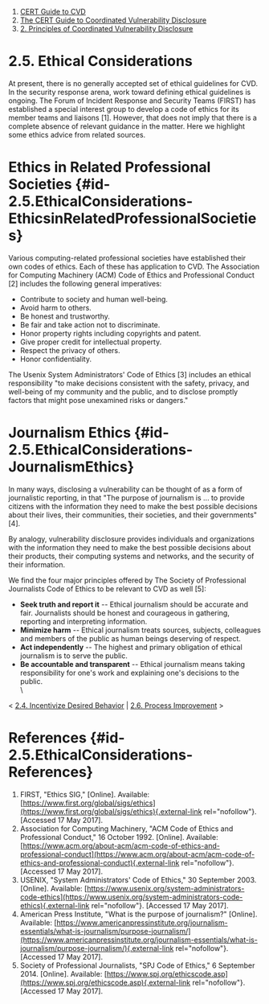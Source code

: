 



1.  [CERT Guide to CVD](index.html)
2.  [The CERT Guide to Coordinated Vulnerability
    Disclosure](The-CERT-Guide-to-Coordinated-Vulnerability-Disclosure_47677443.html)
3.  [2. Principles of Coordinated Vulnerability
    Disclosure](2.-Principles-of-Coordinated-Vulnerability-Disclosure_47677450.html)


# 2.5. Ethical Considerations 








At present, there is no generally accepted set of ethical guidelines for
CVD. In the security response arena, work toward defining ethical
guidelines is ongoing. The Forum of Incident Response and Security Teams
(FIRST) has established a special interest group to develop a code of
ethics for its member teams and liaisons \[1\]. However, that does not
imply that there is a complete absence of relevant guidance in the
matter. Here we highlight some ethics advice from related sources.

# Ethics in Related Professional Societies {#id-2.5.EthicalConsiderations-EthicsinRelatedProfessionalSocieties}

Various computing-related professional societies have established their
own codes of ethics. Each of these has application to CVD. The
Association for Computing Machinery (ACM) Code of Ethics and
Professional Conduct \[2\] includes the following general imperatives:

-   Contribute to society and human well-being.
-   Avoid harm to others.
-   Be honest and trustworthy.
-   Be fair and take action not to discriminate.
-   Honor property rights including copyrights and patent.
-   Give proper credit for intellectual property.
-   Respect the privacy of others.
-   Honor confidentiality.

The Usenix System Administrators\' Code of Ethics \[3\] includes an
ethical responsibility \"to make decisions consistent with the safety,
privacy, and well-being of my community and the public, and to disclose
promptly factors that might pose unexamined risks or dangers.\"

# Journalism Ethics {#id-2.5.EthicalConsiderations-JournalismEthics}

In many ways, disclosing a vulnerability can be thought of as a form of
journalistic reporting, in that \"The purpose of journalism is ... to
provide citizens with the information they need to make the best
possible decisions about their lives, their communities, their
societies, and their governments\" \[4\].

By analogy, vulnerability disclosure provides individuals and
organizations with the information they need to make the best possible
decisions about their products, their computing systems and networks,
and the security of their information.

We find the four major principles offered by The Society of Professional
Journalists Code of Ethics to be relevant to CVD as well \[5\]:

-   **Seek truth and report it** -- Ethical journalism should be
    accurate and fair. Journalists should be honest and courageous in
    gathering, reporting and interpreting information.
-   **Minimize harm** -- Ethical journalism treats sources, subjects,
    colleagues and members of the public as human beings deserving of
    respect.
-   **Act independently** -- The highest and primary obligation of
    ethical journalism is to serve the public.
-   **Be accountable and transparent** -- Ethical journalism means
    taking responsibility for one\'s work and explaining one\'s
    decisions to the public.\
    \



\< [2.4. Incentivize Desired
Behavior](2.4.-Incentivize-Desired-Behavior_47677454.html) \| [2.6.
Process Improvement](2.6.-Process-Improvement_47677456.html) \>



# References {#id-2.5.EthicalConsiderations-References}

1.  FIRST, \"Ethics SIG,\" \[Online\]. Available:
    [https://www.first.org/global/sigs/ethics](https://www.first.org/global/sigs/ethics){.external-link
    rel="nofollow"}. \[Accessed 17 May 2017\].
2.  Association for Computing Machinery, \"ACM Code of Ethics and
    Professional Conduct,\" 16 October 1992. \[Online\]. Available:
    [https://www.acm.org/about-acm/acm-code-of-ethics-and-professional-conduct](https://www.acm.org/about-acm/acm-code-of-ethics-and-professional-conduct){.external-link
    rel="nofollow"}. \[Accessed 17 May 2017\].
3.  USENIX, \"System Administrators\' Code of Ethics,\" 30
    September 2003. \[Online\]. Available:
    [https://www.usenix.org/system-administrators-code-ethics](https://www.usenix.org/system-administrators-code-ethics){.external-link
    rel="nofollow"}. \[Accessed 17 May 2017\].
4.  American Press Institute, \"What is the purpose of journalism?\"
    \[Online\]. Available:
    [https://www.americanpressinstitute.org/journalism-essentials/what-is-journalism/purpose-journalism/](https://www.americanpressinstitute.org/journalism-essentials/what-is-journalism/purpose-journalism/){.external-link
    rel="nofollow"}. \[Accessed 17 May 2017\].
5.  Society of Professional Journalists, \"SPJ Code of Ethics,\" 6
    September 2014. \[Online\]. Available:
    [https://www.spj.org/ethicscode.asp](https://www.spj.org/ethicscode.asp){.external-link
    rel="nofollow"}. \[Accessed 17 May 2017\].












